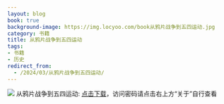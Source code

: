 ```yaml
---
layout: blog
book: true
background-image: https://img.locyoo.com/book从鸦片战争到五四运动.jpg
category: 书籍
title: 从鸦片战争到五四运动
tags:
- 书籍
- 历史
redirect_from:
  - /2024/03/从鸦片战争到五四运动/
---
```

![](https://img.locyoo.com/book从鸦片战争到五四运动.jpg)
从鸦片战争到五四运动: <a name = "ref1" href="https://url18.ctfile.com/f/50983618-1269964379-cbe942?p=3619">点击下载</a>，访问密码请点击右上方“关于”自行查看